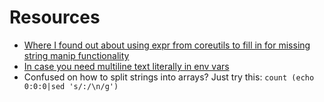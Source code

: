 <!-- 
.. title: Trying out Fish Shell
.. slug: trying-out-fish-shell
.. date: 2014-09-28 02:05:35 UTC-07:00
.. tags: shell,fish
.. link: 
.. description: 
.. type: text
-->

# Resources
* [Where I found out about using expr from coreutils to fill in for missing string manip functionality](https://github.com/fish-shell/fish-shell/issues/924)
* [In case you need multiline text literally in env vars](https://github.com/fish-shell/fish-shell/issues/159)
* Confused on how to split strings into arrays? Just try this: ```count (echo 0:0:0|sed 's/:/\n/g')```
